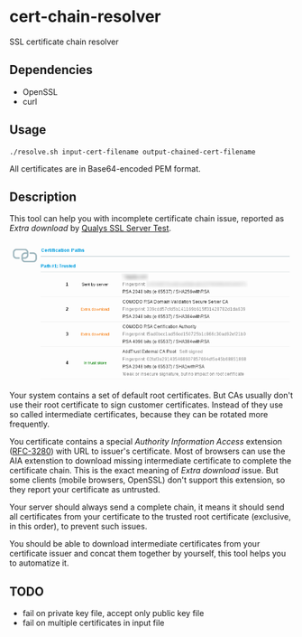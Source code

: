 # cert-chain-resolver

SSL certificate chain resolver

## Dependencies

- OpenSSL
- curl

## Usage

```
./resolve.sh input-cert-filename output-chained-cert-filename
```

All certificates are in Base64-encoded PEM format.

## Description

This tool can help you with incomplete certificate chain issue, reported as *Extra download* by [Qualys SSL Server Test](https://www.ssllabs.com/ssltest/).

![Incomplete certificate chain](incomplete-chain.png)

Your system contains a set of default root certificates. But CAs usually don't use their root certificate to sign customer certificates. Instead of they use so called intermediate certificates, because they can be rotated more frequently.

You certificate contains a special *Authority Information Access* extension ([RFC-3280](http://tools.ietf.org/html/rfc3280)) with URL to issuer's certificate. Most of browsers can use the AIA extenstion to download missing intermediate certificate to complete the certificate chain. This is the exact meaning of *Extra download* issue. But some clients (mobile browsers, OpenSSL) don't support this extension, so they report your certificate as untrusted.

Your server should always send a complete chain, it means it should send all certificates from your certificate to the trusted root certificate (exclusive, in this order), to prevent such issues.

You should be able to download intermediate certificates from your certificate issuer and concat them together by yourself, this tool helps you to automatize it.

## TODO

- fail on private key file, accept only public key file
- fail on multiple certificates in input file
